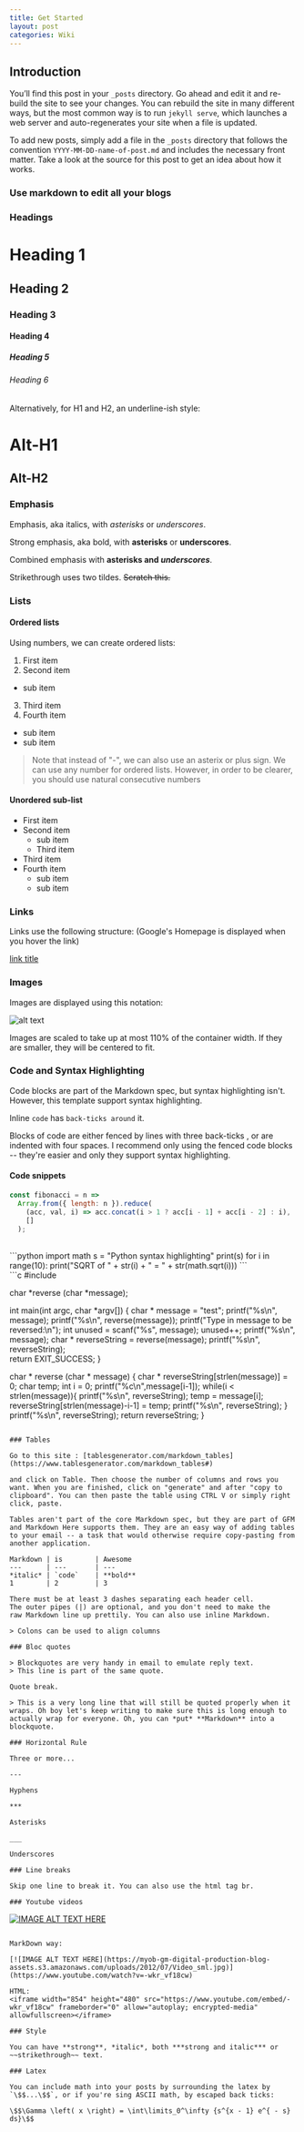 ```yaml
---
title: Get Started
layout: post
categories: Wiki
---
```


## Introduction

You’ll find this post in your `_posts` directory. Go ahead and edit it and re-build the site to see your changes. You can rebuild the site in many different ways, but the most common way is to run `jekyll serve`, which launches a web server and auto-regenerates your site when a file is updated.

To add new posts, simply add a file in the `_posts` directory that follows the convention `YYYY-MM-DD-name-of-post.md` and includes the necessary front matter. Take a look at the source for this post to get an idea about how it works.

### Use markdown to edit all your blogs

### Headings

# Heading 1

## Heading 2

### Heading 3

#### Heading 4

##### Heading 5

###### Heading 6

Alternatively, for H1 and H2, an underline-ish style:

Alt-H1
======

Alt-H2
------

### Emphasis

Emphasis, aka italics, with *asterisks* or _underscores_.

Strong emphasis, aka bold, with **asterisks** or __underscores__.

Combined emphasis with **asterisks and _underscores_**.

Strikethrough uses two tildes. ~~Scratch this.~~

### Lists

#### Ordered lists

Using numbers, we can create ordered lists:

1. First item
2. Second item
  - sub item
3. Third item
4. Fourth item
  - sub item
  - sub item

> Note that instead of "-", we can also use an asterix or plus sign. We can use any number for ordered lists. However, in order to be clearer, you should use natural consecutive numbers

#### Unordered sub-list

- First item
- Second item
  - sub item
  - Third item
- Third item
- Fourth item
  - sub item
  - sub item

### Links

Links use the following structure:
(Google's Homepage is displayed when you hover the link)

[link title](www.google.com "Google's Homepage")

### Images

Images are displayed using this notation:

![alt text](http://www.nasa.gov/sites/default/files/1-bluemarble_west.jpg)

Images are scaled to take up at most 110% of the container width. If they are smaller, they will be centered to fit.

### Code and Syntax Highlighting

Code blocks are part of the Markdown spec, but syntax highlighting isn't. However, this template support syntax highlighting.

Inline `code` has `back-ticks around` it.

Blocks of code are either fenced by lines with three back-ticks , or are indented with four spaces. I recommend only using the fenced code blocks -- they're easier and only they support syntax highlighting.

#### Code snippets

```js
const fibonacci = n =>
  Array.from({ length: n }).reduce(
    (acc, val, i) => acc.concat(i > 1 ? acc[i - 1] + acc[i - 2] : i),
    []
  );                              
```
<br>
```python
import math
s = "Python syntax highlighting"
print(s)
for i in range(10):
  print("SQRT of " + str(i) + " = " + str(math.sqrt(i)))
```
<br>
```c
#include <string.h>

char *reverse (char *message);

int main(int argc, char *argv[]) {
    char * message = "test";
    printf("%s\n", message);
    printf("%s\n", reverse(message));
    printf("Type in message to be reversed:\n");
    int unused = scanf("%s", message);
    unused++;
    printf("%s\n", message);
    char * reverseString = reverse(message);
    printf("%s\n", reverseString);   
    return EXIT_SUCCESS;
}

char * reverse (char * message) {
    char * reverseString[strlen(message)] = 0;
    char temp;
    int i = 0;
    printf("%c\n",message[i-1]);
    while(i < strlen(message)){
        printf("%s\n", reverseString);
        temp = message[i];
        reverseString[strlen(message)-i-1] = temp;
        printf("%s\n", reverseString);
    }
    printf("%s\n", reverseString);
    return reverseString;
}
```

### Tables

Go to this site : [tablesgenerator.com/markdown_tables](https://www.tablesgenerator.com/markdown_tables#)

and click on Table. Then choose the number of columns and rows you want. When you are finished, click on "generate" and after "copy to clipboard". You can then paste the table using CTRL V or simply right click, paste.

Tables aren't part of the core Markdown spec, but they are part of GFM and Markdown Here supports them. They are an easy way of adding tables to your email -- a task that would otherwise require copy-pasting from another application.

Markdown | is        | Awesome
---      | ---       | ---
*italic* | `code`    | **bold**
1        | 2         | 3

There must be at least 3 dashes separating each header cell.
The outer pipes (|) are optional, and you don't need to make the
raw Markdown line up prettily. You can also use inline Markdown.

> Colons can be used to align columns

### Bloc quotes

> Blockquotes are very handy in email to emulate reply text.
> This line is part of the same quote.

Quote break.

> This is a very long line that will still be quoted properly when it wraps. Oh boy let's keep writing to make sure this is long enough to actually wrap for everyone. Oh, you can *put* **Markdown** into a blockquote.

### Horizontal Rule

Three or more...

---

Hyphens

***

Asterisks

___

Underscores

### Line breaks

Skip one line to break it. You can also use the html tag br.

### Youtube videos

```
[![IMAGE ALT TEXT HERE](https://myob-gm-digital-production-blog-assets.s3.amazonaws.com/uploads/2012/07/Video_sml.jpg)](https://www.youtube.com/watch?v=-wkr_vf18cw)
```

MarkDown way:

[![IMAGE ALT TEXT HERE](https://myob-gm-digital-production-blog-assets.s3.amazonaws.com/uploads/2012/07/Video_sml.jpg)](https://www.youtube.com/watch?v=-wkr_vf18cw)

HTML:
<iframe width="854" height="480" src="https://www.youtube.com/embed/-wkr_vf18cw" frameborder="0" allow="autoplay; encrypted-media" allowfullscreen></iframe>

### Style

You can have **strong**, *italic*, both ***strong and italic*** or ~~strikethrough~~ text.

### Latex

You can include math into your posts by surrounding the latex by `\$$...\$$`, or if you're sing ASCII math, by escaped back ticks:

\$$\Gamma \left( x \right) = \int\limits_0^\infty {s^{x - 1} e^{ - s} ds}\$$
